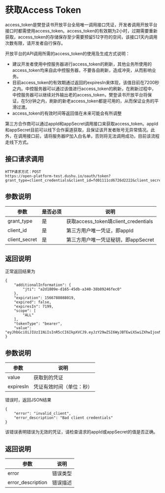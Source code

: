 # 获取Access Token #
access_token是樊登读书开放平台全局唯一调用接口凭证，开发者调用开放平台接口时都需使用access_token。access_token的有效期为2小时，过期需要重新获取，access_token的存储保存至少需要预留512字符的空间，该接口1天内调用次数有限，请开发者自行保存。

开放平台的API调用所需的access_token的使用及生成方式说明：

* 建议开发者使用中控服务器进行access_token的刷新，其他业务所使用的access_token均来自此中控服务器，不要各自刷新，造成冲突，从而影响业务。
* 目前access_token的有效期通过返回的expiresIn来体现，该值目前在7200秒之内。中控服务器可以通过该值进行access_token的刷新，在刷新过程中，中控服务器可以继续对外输出老的access_token，樊登读书开放平台将保证，在5分钟之内，刷新的新老access_token都是可用的，从而保证业务的平滑过渡。
* access_token的有效时间等返回值在未来可能会有所调整

第三方合作商可以通过appId和appSecret调用接口来获取access_token。appId和appSecret目前可以线下合作渠道获取，且保证该开发者账号无异常情况。此外，在调用接口前，请将服务器IP加入白名单，否则将无法调用成功，目前该流程走线下方式。

## 接口请求调用

```
HTTP请求方式：POST
https://open-platform-test.dushu.io/oauth/token?grant_type=client_credentials&client_id=fd01111cd6726d2222&client_secret=ca70d1f641c7fc2b3b9fd1fb3287e646b83014a0
```

## 参数说明

| 参数          | 是否必须 | 说明                                 |
| ------------- | -------- | ------------------------------------ |
| grant_type    | 是       | 获取access_token填client_credentials |
| client_id     | 是       | 第三方用户唯一凭证，即appId          |
| client_secret | 是       | 第三方用户唯一凭证秘钥，即appSecret  |

## 返回说明

正常返回结果为

```
{
    "additionalInformation": {
        "jti": "a2d1809e-d165-45db-a340-38b89246fec0"
    },
    "expiration": 1566788088019,
    "expired": false,
    "expiresIn": 7199,
    "scope": [
        "ALL"
    ],
    "tokenType": "bearer",
    "value": "eyJhbGciOiJIUzI1NiIsInR5cCI6IkpXVCJ9.eyJzY29wZSI6WyJBTEwiXSwiZXhwIjoxNTY2Nzg4MDg4LCJqdGkiOiJhMmQxODA5ZS1kMTY1LTQ1ZGItYTM0MC0zOGI4OTI0NmZlYzAiLCJjbGllbnRfaWQiOiJmZDBjYWM3Y2Q2NzI2ZDIxMWYifQ.TXFGICA_8QUqaoKqVTlhLzO0EXSBIBnjHJ53dkShn4A"
}
```

## 参数说明

| 参数      | 说明                     |
| --------- | ------------------------ |
| value     | 获取到的凭证             |
| expiresIn | 凭证有效时间（单位：秒） |

错误时，返回JSON结果

```
{
    "error": "invalid_client",
    "error_description": "Bad client credentials"
}
```

该错误表明错误为无效的凭证，请检查请求的appId或appSecret的值是否正确。

## 返回说明

| 参数              | 说明     |
| ----------------- | -------- |
| error             | 错误类型 |
| error_description | 错误描述 |